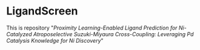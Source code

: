 # LigandScreen

This is repository "*Proximity Learning-Enabled Ligand Prediction for Ni-Catalyzed Atroposelective Suzuki-Miyaura Cross-Coupling: Leveraging Pd Catalysis Knowledge for Ni Discovery*"
